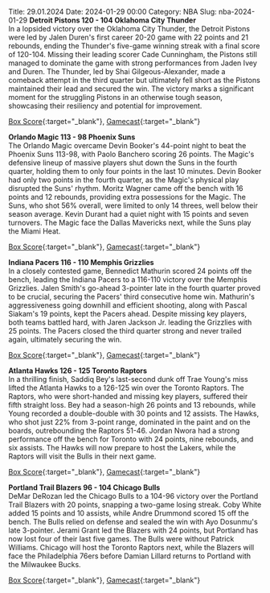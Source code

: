 Title: 29.01.2024
Date: 2024-01-29 00:00
Category: NBA 
Slug: nba-2024-01-29 
**Detroit Pistons 120 - 104 Oklahoma City Thunder**  
In a lopsided victory over the Oklahoma City Thunder, the Detroit Pistons were led by Jalen Duren's first career 20-20 game with 22 points and 21 rebounds, ending the Thunder's five-game winning streak with a final score of 120-104. Missing their leading scorer Cade Cunningham, the Pistons still managed to dominate the game with strong performances from Jaden Ivey and Duren. The Thunder, led by Shai Gilgeous-Alexander, made a comeback attempt in the third quarter but ultimately fell short as the Pistons maintained their lead and secured the win. The victory marks a significant moment for the struggling Pistons in an otherwise tough season, showcasing their resiliency and potential for improvement. 

[Box Score](https://www.nba.com/game/okc-vs-det-0022300654/box-score){:target="_blank"}, [Gamecast](https://www.nba.com/game/okc-vs-det-0022300654){:target="_blank"}<br>

**Orlando Magic 113 - 98 Phoenix Suns**  
The Orlando Magic overcame Devin Booker's 44-point night to beat the Phoenix Suns 113-98, with Paolo Banchero scoring 26 points. The Magic's defensive lineup of massive players shut down the Suns in the fourth quarter, holding them to only four points in the last 10 minutes. Devin Booker had only two points in the fourth quarter, as the Magic's physical play disrupted the Suns' rhythm. Moritz Wagner came off the bench with 16 points and 12 rebounds, providing extra possessions for the Magic. The Suns, who shot 56% overall, were limited to only 14 threes, well below their season average. Kevin Durant had a quiet night with 15 points and seven turnovers. The Magic face the Dallas Mavericks next, while the Suns play the Miami Heat. 

[Box Score](https://www.nba.com/game/phx-vs-orl-0022300655/box-score){:target="_blank"}, [Gamecast](https://www.nba.com/game/phx-vs-orl-0022300655){:target="_blank"}<br>

**Indiana Pacers 116 - 110 Memphis Grizzlies**  
In a closely contested game, Bennedict Mathurin scored 24 points off the bench, leading the Indiana Pacers to a 116-110 victory over the Memphis Grizzlies. Jalen Smith's go-ahead 3-pointer late in the fourth quarter proved to be crucial, securing the Pacers' third consecutive home win. Mathurin's aggressiveness going downhill and efficient shooting, along with Pascal Siakam's 19 points, kept the Pacers ahead. Despite missing key players, both teams battled hard, with Jaren Jackson Jr. leading the Grizzlies with 25 points. The Pacers closed the third quarter strong and never trailed again, ultimately securing the win. 

[Box Score](https://www.nba.com/game/mem-vs-ind-0022300652/box-score){:target="_blank"}, [Gamecast](https://www.nba.com/game/mem-vs-ind-0022300652){:target="_blank"}<br>

**Atlanta Hawks 126 - 125 Toronto Raptors**  
In a thrilling finish, Saddiq Bey's last-second dunk off Trae Young's miss lifted the Atlanta Hawks to a 126-125 win over the Toronto Raptors. The Raptors, who were short-handed and missing key players, suffered their fifth straight loss. Bey had a season-high 26 points and 13 rebounds, while Young recorded a double-double with 30 points and 12 assists. The Hawks, who shot just 22% from 3-point range, dominated in the paint and on the boards, outrebounding the Raptors 51-46. Jordan Nwora had a strong performance off the bench for Toronto with 24 points, nine rebounds, and six assists. The Hawks will now prepare to host the Lakers, while the Raptors will visit the Bulls in their next game. 

[Box Score](https://www.nba.com/game/tor-vs-atl-0022300653/box-score){:target="_blank"}, [Gamecast](https://www.nba.com/game/tor-vs-atl-0022300653){:target="_blank"}<br>

**Portland Trail Blazers 96 - 104 Chicago Bulls**  
DeMar DeRozan led the Chicago Bulls to a 104-96 victory over the Portland Trail Blazers with 20 points, snapping a two-game losing streak. Coby White added 15 points and 10 assists, while Andre Drummond scored 15 off the bench. The Bulls relied on defense and sealed the win with Ayo Dosunmu's late 3-pointer. Jerami Grant led the Blazers with 24 points, but Portland has now lost four of their last five games. The Bulls were without Patrick Williams. Chicago will host the Toronto Raptors next, while the Blazers will face the Philadelphia 76ers before Damian Lillard returns to Portland with the Milwaukee Bucks. 

[Box Score](https://www.nba.com/game/chi-vs-por-0022300656/box-score){:target="_blank"}, [Gamecast](https://www.nba.com/game/chi-vs-por-0022300656){:target="_blank"}<br>

